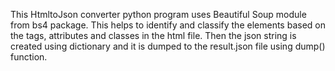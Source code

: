 This HtmltoJson converter python program uses Beautiful Soup module from bs4 package. This helps to identify and classify the elements based on the tags, attributes and classes in the html file. Then the json string is created using dictionary and it is dumped to the result.json file using dump() function.
